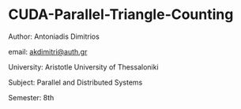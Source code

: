 # CUDA-Parallel-Triangle-Counting

Author: Antoniadis Dimitrios

email: akdimitri@auth.gr

University: Aristotle University of Thessaloniki

Subject: Parallel and Distributed Systems

Semester: 8th

